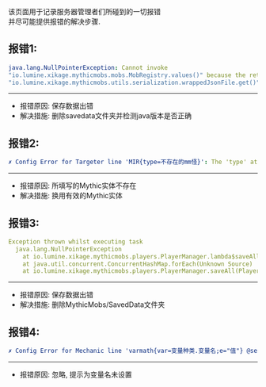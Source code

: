 该页面用于记录服务器管理者们所碰到的一切报错  
并尽可能提供报错的解决步骤.

报错1:
-
```yaml
java.lang.NullPointerException: Cannot invoke  
"io.lumine.xikage.mythicmobs.mobs.MobRegistry.values()" because the return value of  
"io.lumine.xikage.mythicmobs.utils.serialization.wrappedJsonFile.get()" is null
```
-----

* 报错原因: 保存数据出错
* 解决措施: 删除savedata文件夹并检测java版本是否正确

报错2:
-
```yaml
✗ Config Error for Targeter line 'MIR{type=不存在的mm怪}': The 'type' attribute must be a valid MythicMob or MythicEntity type.
```
----

* 报错原因: 所填写的Mythic实体不存在
* 解决措施: 换用有效的Mythic实体

报错3:
---
```yaml
Exception thrown whilst executing task  
  java.lang.NullPointerException  
    at io.lumine.xikage.mythicmobs.players.PlayerManager.lambda$saveAll$116(PlayerManager.java:80)  
    at java.util.concurrent.ConcurrentHashMap.forEach(Unknown Source)  
    at io.lumine.xikage.mythicmobs.players.PlayerManager.saveAll(PlayerManager.java:76)
```
----

* 报错原因: 保存数据出错
* 解决措施: 删除MythicMobs/SavedData文件夹

报错4:
---
```yaml
✗ Config Error for Mechanic line 'varmath{var=变量种类.变量名;e="值"} @self"' in 'Unknown': Variable name must be set
```
----

* 报错原因: 忽略, 提示为变量名未设置